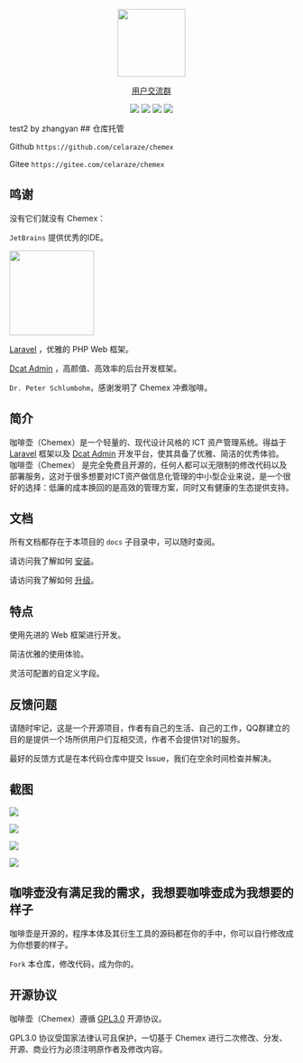 <p align="center">
    <img src="https://lab.celaraze.com:9999/chemex/chemex.png" width="120"/>
</p>

<p align="center">
    <a href="https://jq.qq.com/?_wv=1027&k=tnV2HCWU">用户交流群</a>
</p>

<p align="center">
    <img src="https://img.shields.io/badge/Latest Release-3.7.1-orange" />
    <img src="https://img.shields.io/badge/PHP-8+-green" />
    <img src="https://img.shields.io/badge/MySQL-5.7+-blueviolet" />
    <img src="https://img.shields.io/badge/License-GPL3.0-blue" />
</p>
test2 by zhangyan
## 仓库托管

Github `https://github.com/celaraze/chemex`

Gitee `https://gitee.com/celaraze/chemex`

## 鸣谢

没有它们就没有 Chemex：

`JetBrains` 提供优秀的IDE。

<a href="https://www.jetbrains.com/?from=Chemex" target="_blank">
<img src="https://lab.celaraze.com:9999/chemex/jetbrains.png" width="150"/>
</a>

[Laravel](https://laravel.com) ，优雅的 PHP Web 框架。

[Dcat Admin](https://dcatadmin.com) ，高颜值、高效率的后台开发框架。

`Dr. Peter Schlumbohm`，感谢发明了 Chemex 冲煮咖啡。

## 简介

咖啡壶（Chemex）是一个轻量的、现代设计风格的 ICT 资产管理系统。得益于 [Laravel](https://laravel.com/)
框架以及 [Dcat Admin](https://dcatadmin.com)
开发平台，使其具备了优雅、简洁的优秀体验。 咖啡壶（Chemex）
是完全免费且开源的，任何人都可以无限制的修改代码以及部署服务，这对于很多想要对ICT资产做信息化管理的中小型企业来说，是一个很好的选择：低廉的成本换回的是高效的管理方案，同时又有健康的生态提供支持。

## 文档

所有文档都存在于本项目的 `docs` 子目录中，可以随时查阅。

请访问我了解如何 [安装](https://github.com/celaraze/chemex/blob/main/docs/%E5%AE%89%E8%A3%85.md)。

请访问我了解如何 [升级](https://github.com/celaraze/chemex/blob/main/docs/%E5%8D%87%E7%BA%A7.md)。

## 特点

使用先进的 Web 框架进行开发。

简洁优雅的使用体验。

灵活可配置的自定义字段。

## 反馈问题

请随时牢记，这是一个开源项目，作者有自己的生活、自己的工作，QQ群建立的目的是提供一个场所供用户们互相交流，作者不会提供1对1的服务。

最好的反馈方式是在本代码仓库中提交 Issue，我们在空余时间检查并解决。

## 截图

![](https://lab.celaraze.com:9999/chemex/1.png)

![](https://lab.celaraze.com:9999/chemex/2.png)

![](https://lab.celaraze.com:9999/chemex/3.png)

![](https://lab.celaraze.com:9999/chemex/4.png)

## 咖啡壶没有满足我的需求，我想要咖啡壶成为我想要的样子

咖啡壶是开源的，程序本体及其衍生工具的源码都在你的手中，你可以自行修改成为你想要的样子。

`Fork` 本仓库，修改代码，成为你的。

## 开源协议

咖啡壶（Chemex）遵循 [GPL3.0](https://www.gnu.org/licenses/gpl-3.0.html) 开源协议。

GPL3.0 协议受国家法律认可且保护，一切基于 Chemex 进行二次修改、分发、开源、商业行为必须注明原作者及修改内容。
